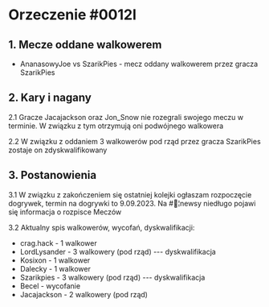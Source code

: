 # Orzeczenie #0012l

## 1. Mecze oddane walkowerem
- AnanasowyJoe vs SzarikPies - mecz oddany walkowerem przez gracza SzarikPies

## 2. Kary i nagany
2.1 Gracze Jacajackson oraz Jon_Snow nie rozegrali swojego meczu w terminie. W związku z tym otrzymują oni podwójnego walkowera

2.2 W związku z oddaniem 3 walkowerów pod rząd przez gracza SzarikPies zostaje on zdyskwalifikowany

## 3. Postanowienia
3.1 W związku z zakończeniem się ostatniej kolejki ogłaszam rozpoczęcie dogrywek, termin na dogrywki to 9.09.2023. Na #📢¦newsy niedługo pojawi się informacja o rozpisce Meczów

3.2 Aktualny spis walkowerów, wycofań, dyskwalifikacji:
- crag.hack - 1 walkower
- LordLysander - 3 walkowery (pod rząd) --- dyskwalifikacja
- Kosixon - 1 walkower
- Dalecky - 1 walkower
- Szarikpies - 3 walkowery (pod rząd) --- dyskwalifikacja
- Becel - wycofanie
- Jacajackson - 2 walkowery (pod rząd)
